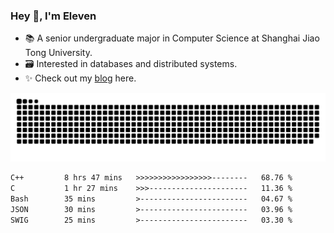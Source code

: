 ### Hey 👋, I'm Eleven

- 📚 A senior undergraduate major in Computer Science at Shanghai Jiao Tong University.
- 🗃️ Interested in databases and distributed systems.
- ✨ Check out my [blog](https://blog.eleven.wiki) here.

![github contribution grid snake animation](https://raw.githubusercontent.com/El-even-11/El-even-11/output/github-contribution-grid-snake.svg)

<!--START_SECTION:waka-->

```txt
C++         8 hrs 47 mins   >>>>>>>>>>>>>>>>>--------   68.76 %
C           1 hr 27 mins    >>>----------------------   11.36 %
Bash        35 mins         >------------------------   04.67 %
JSON        30 mins         >------------------------   03.96 %
SWIG        25 mins         >------------------------   03.30 %
```

<!--END_SECTION:waka-->
